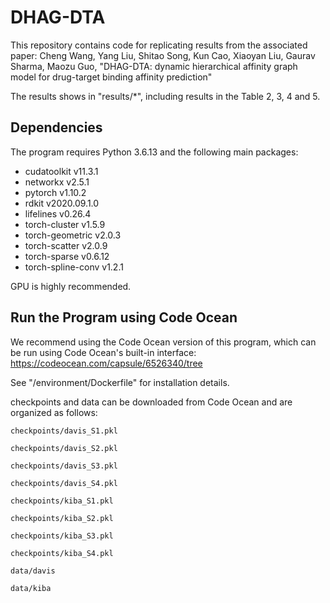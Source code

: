 # DHAG-DTA

This repository contains code for replicating results from the associated paper:
Cheng Wang, Yang Liu, Shitao Song, Kun Cao, Xiaoyan Liu, Gaurav Sharma, Maozu Guo, "DHAG-DTA: dynamic hierarchical affinity graph model for  drug-target binding affinity prediction"

The results shows in "results/*", including results in the Table 2, 3, 4 and 5.

## Dependencies

The program requires Python 3.6.13 and the following main packages:

* cudatoolkit v11.3.1
* networkx v2.5.1
* pytorch v1.10.2
* rdkit v2020.09.1.0
* lifelines v0.26.4
* torch-cluster v1.5.9
* torch-geometric v2.0.3
* torch-scatter v2.0.9
* torch-sparse v0.6.12
* torch-spline-conv v1.2.1

GPU is highly recommended.

## Run the Program using Code Ocean

We recommend using the Code Ocean version of this program, which can be run using Code Ocean's built-in interface: https://codeocean.com/capsule/6526340/tree

See "/environment/Dockerfile" for installation details.

checkpoints and data can be downloaded from Code Ocean and are organized as follows:

`checkpoints/davis_S1.pkl`

`checkpoints/davis_S2.pkl`

`checkpoints/davis_S3.pkl`

`checkpoints/davis_S4.pkl`

`checkpoints/kiba_S1.pkl`

`checkpoints/kiba_S2.pkl`

`checkpoints/kiba_S3.pkl`

`checkpoints/kiba_S4.pkl`

`data/davis`

`data/kiba`
